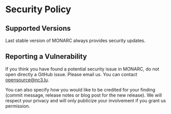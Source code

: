 # Security Policy

## Supported Versions

Last stable version of MONARC always provides security updates.

## Reporting a Vulnerability

If you think you have found a potential security issue in MONARC, do not open
directly a GitHub issue. Please email us. You can contact
[opensource@nc3.lu](mailto:opensource@nc3.lu).

You can also specify how you would like to be credited for your finding
(commit message, release notes or blog post for the new release). We will
respect your privacy and will only publicize your involvement if you
grant us permission.
